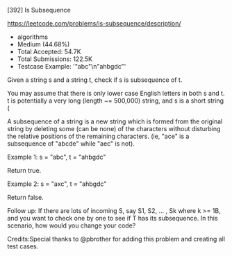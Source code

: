 [392] Is Subsequence  

https://leetcode.com/problems/is-subsequence/description/

* algorithms
* Medium (44.68%)
* Total Accepted:    54.7K
* Total Submissions: 122.5K
* Testcase Example:  '"abc"\n"ahbgdc"'


Given a string s and a string t, check if s is subsequence of t.



You may assume that there is only lower case English letters in both s and t. t is potentially a very long (length ~= 500,000) string, and s is a short string (


A subsequence of a string is a new string which is formed from the original string by deleting some (can be none) of the characters without disturbing the relative positions of the remaining characters. (ie, "ace" is a subsequence of "abcde" while "aec" is not).


Example 1:
s = "abc", t = "ahbgdc"


Return true.


Example 2:
s = "axc", t = "ahbgdc"


Return false.


Follow up:
If there are lots of incoming S, say S1, S2, ... , Sk where k >= 1B, and you want to check one by one to see if T has its subsequence. In this scenario, how would you change your code?

Credits:Special thanks to @pbrother for adding this problem and creating all test cases.
